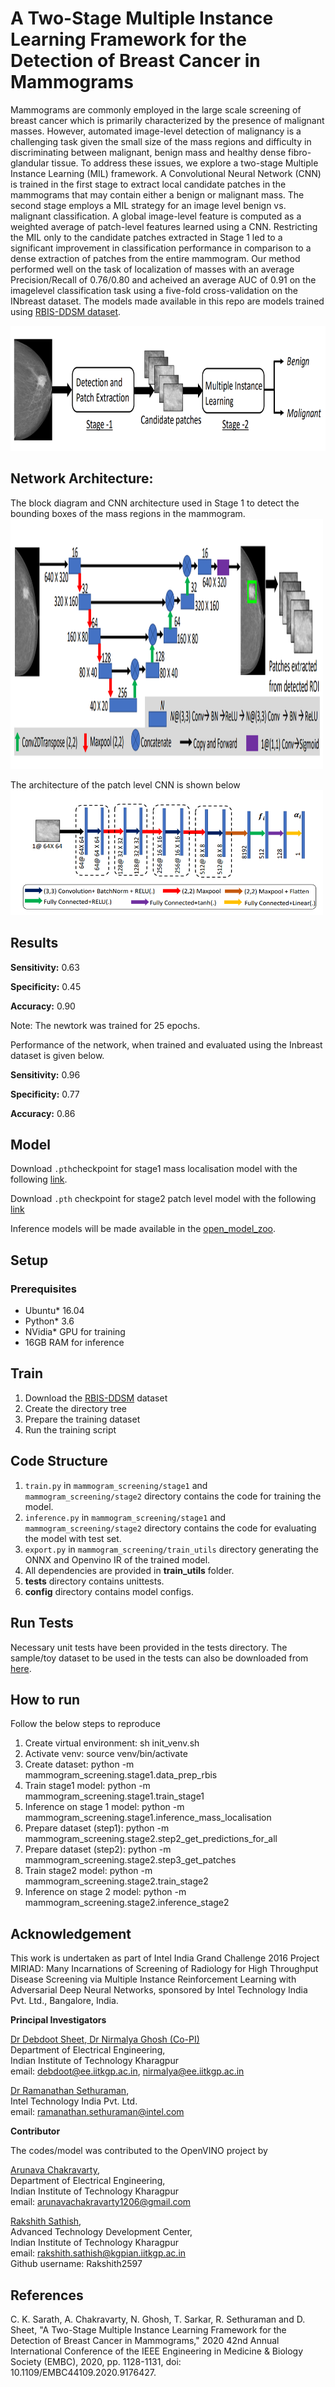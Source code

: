 # A Two-Stage Multiple Instance Learning Framework for the Detection of Breast Cancer in Mammograms

<div id="abs">

Mammograms are commonly employed in the large scale screening of breast cancer which is primarily characterized by the presence of malignant masses. However, automated image-level detection of malignancy is a challenging task given the small size of the mass regions and difficulty in discriminating between malignant, benign mass and healthy dense fibro-glandular tissue. To address these issues, we explore
a two-stage Multiple Instance Learning (MIL) framework. A Convolutional Neural Network (CNN) is trained in the first stage to extract local candidate patches in the mammograms that may contain either a benign or malignant mass. The second stage employs a MIL strategy for an image level benign vs. malignant classification. A global image-level feature is computed as a weighted average of patch-level features
learned using a CNN. Restricting the MIL only to the candidate
patches extracted in Stage 1 led to a significant improvement in classification performance in comparison to a dense extraction of patches from the entire mammogram. Our method performed well on the task of localization of masses with an average Precision/Recall of 0.76/0.80 and acheived an average AUC of 0.91 on the imagelevel classification task using a five-fold cross-validation on the INbreast dataset. The models made available in this repo are models trained using [RBIS-DDSM dataset](https://ieee-dataport.org/documents/re-curated-breast-imaging-subset-ddsm-dataset-rbis-ddsm).

<img src="./media/mil_pipeline.png" width="900" height="200">

## Network Architecture:

The block diagram and CNN architecture used in Stage 1 to detect the bounding boxes of the mass regions in the mammogram.
<img src="./media/mil_stage1_arch.png" width="500" height="400">

The architecture of the patch level CNN is shown below
</br>
<img src="./media/mil_stage2_arch.png" width="500" height="200">

## **Results**

**Sensitivity:** 0.63 

**Specificity:** 0.45

**Accuracy:** 0.90

Note: The newtork was trained for 25 epochs. 

Performance of the network, when trained and evaluated using the Inbreast dataset is given below.

**Sensitivity:** 0.96

**Specificity:** 0.77

**Accuracy:** 0.86


## **Model**

Download `.pth`checkpoint for stage1 mass localisation model with the following [link](http://miriad.digital-health.one/models/bmi5/checkpoint_stage1.zip).

Download `.pth` checkpoint for stage2 patch level model with the following [link](http://miriad.digital-health.one/models/bmi5/checkpoint_stage2.zip)

Inference models will be made available in the [open_model_zoo](https://github.com/openvinotoolkit/open_model_zoo/tree/master/models/public).


## **Setup**

### Prerequisites

* Ubuntu\* 16.04
* Python\* 3.6
* NVidia\* GPU for training
* 16GB RAM for inference

## **Train**

1. Download the [RBIS-DDSM](https://ieee-dataport.org/documents/re-curated-breast-imaging-subset-ddsm-dataset-rbis-ddsm) dataset
2. Create the directory tree
3. Prepare the training dataset
4. Run the training script

## **Code Structure**

1. `train.py` in `mammogram_screening/stage1` and `mammogram_screening/stage2` directory contains the code for training the model.
2. `inference.py` in `mammogram_screening/stage1` and `mammogram_screening/stage2` directory contains the code for evaluating the model with test set.
3. `export.py` in `mammogram_screening/train_utils` directory generating the ONNX and Openvino IR of the trained model.
4. All dependencies are provided in **train_utils** folder.
5. **tests** directory contains  unittests.
6. **config** directory contains model configs.

## **Run Tests**

Necessary unit tests have been provided in the tests directory. The sample/toy dataset to be used in the tests can also be downloaded from [here](http://miriad.digital-health.one/sample_data/bmi5/rbis_ddsm_sample.zip).

## How to run
Follow the below steps to reproduce

1. Create virtual environment: sh init_venv.sh
2. Activate venv: source venv/bin/activate
3. Create dataset: python -m mammogram_screening.stage1.data_prep_rbis
4. Train stage1 model: python -m mammogram_screening.stage1.train_stage1
5. Inference on stage 1 model: python -m mammogram_screening.stage1.inference_mass_localisation
6. Prepare dataset (step1): python -m mammogram_screening.stage2.step2_get_predictions_for_all
7. Prepare dataset (step2): python -m mammogram_screening.stage2.step3_get_patches
8. Train stage2 model: python -m mammogram_screening.stage2.train_stage2
9. Inference on stage 2 model: python -m mammogram_screening.stage2.inference_stage2


## **Acknowledgement**

This work is undertaken as part of Intel India Grand Challenge 2016 Project MIRIAD: Many Incarnations of Screening of Radiology for High Throughput Disease Screening via Multiple Instance Reinforcement Learning with Adversarial Deep Neural Networks, sponsored by Intel Technology India Pvt. Ltd., Bangalore, India.


**Principal Investigators**

<a href="https://www.linkedin.com/in/debdoot/">Dr Debdoot Sheet</a>,<a href="http://www.iitkgp.ac.in/department/EE/faculty/ee-nirmalya"> Dr Nirmalya Ghosh (Co-PI) </a></br>
Department of Electrical Engineering,</br>
Indian Institute of Technology Kharagpur</br>
email: debdoot@ee.iitkgp.ac.in, nirmalya@ee.iitkgp.ac.in

<a href="https://www.linkedin.com/in/ramanathan-sethuraman-27a12aba/">Dr Ramanathan Sethuraman</a>,</br>
Intel Technology India Pvt. Ltd.</br>
email: ramanathan.sethuraman@intel.com

**Contributor**

The codes/model was contributed to the OpenVINO project by

<a href="https://www.linkedin.com/in/arunava-chakravarty-b1736b158/">Arunava Chakravarty</a>, </br>
Department of Electrical Engineering, </br>
Indian Institute of Technology Kharagpur</br>
email: arunavachakravarty1206@gmail.com </br>

<a href="https://github.com/Rakshith2597"> Rakshith Sathish</a>,</br>
Advanced Technology Development Center,</br>
Indian Institute of Technology Kharagpur</br>
email: rakshith.sathish@kgpian.iitkgp.ac.in</br>
Github username: Rakshith2597

## **References**

C. K. Sarath, A. Chakravarty, N. Ghosh, T. Sarkar, R. Sethuraman and D. Sheet, "A Two-Stage Multiple Instance Learning Framework for the Detection of Breast Cancer in Mammograms," 2020 42nd Annual International Conference of the IEEE Engineering in Medicine & Biology Society (EMBC), 2020, pp. 1128-1131, doi: 10.1109/EMBC44109.2020.9176427.